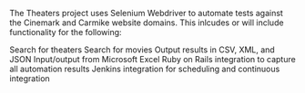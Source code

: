 The Theaters project uses Selenium Webdriver to automate tests against the Cinemark and Carmike website domains.  This inlcudes or will include functionality for the following:

Search for theaters
Search for movies
Output results in CSV, XML, and JSON
Input/output from Microsoft Excel
Ruby on Rails integration to capture all automation results
Jenkins integration for scheduling and continuous integration